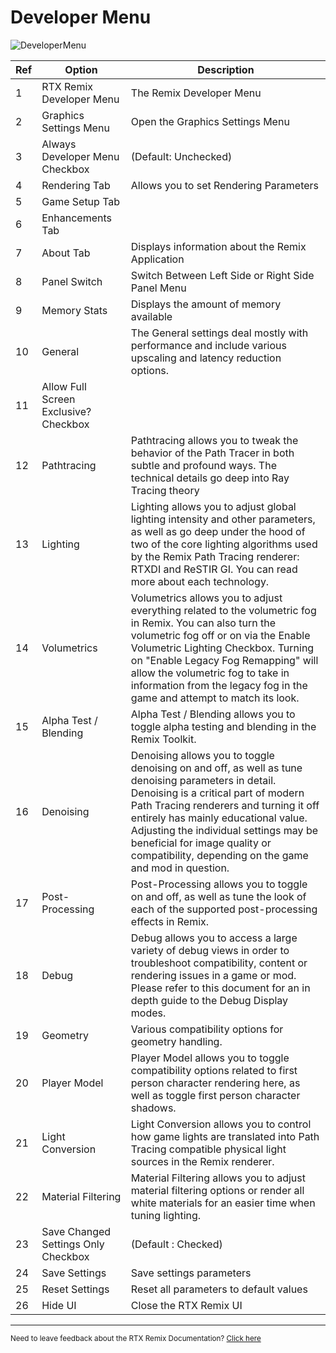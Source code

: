 # Developer Menu

![DeveloperMenu](../data/images/rtxremix_035.png)

| **Ref** | **Option**                            | **Description**                                                                                                                                                                                                                                                                                                                                                 |
|---------|---------------------------------------|-----------------------------------------------------------------------------------------------------------------------------------------------------------------------------------------------------------------------------------------------------------------------------------------------------------------------------------------------------------------|
| 1       | RTX Remix Developer Menu              | The Remix Developer Menu                                                                                                                                                                                                                                                                                                                                        |
| 2       | Graphics Settings Menu                | Open the Graphics Settings Menu                                                                                                                                                                                                                                                                                                                                 |
| 3       | Always Developer Menu Checkbox        | (Default: Unchecked)                                                                                                                                                                                                                                                                                                                                            |
| 4       | Rendering Tab                         | Allows you to set Rendering Parameters                                                                                                                                                                                                                                                                                                                          |
| 5       | Game Setup Tab                        |                                                                                                                                                                                                                                                                                                                                                                 |
| 6       | Enhancements Tab                      |                                                                                                                                                                                                                                                                                                                                                                 |
| 7       | About Tab                             | Displays information about the Remix Application                                                                                                                                                                                                                                                                                                                |
| 8       | Panel Switch                          | Switch Between Left Side or Right Side Panel Menu                                                                                                                                                                                                                                                                                                               |
| 9       | Memory Stats                          | Displays the amount of memory available                                                                                                                                                                                                                                                                                                                         |
| 10      | General                               | The General settings deal mostly with performance and include various upscaling and latency reduction options.                                                                                                                                                                                                                                                  |
| 11      | Allow Full Screen Exclusive? Checkbox |                                                                                                                                                                                                                                                                                                                                                                 |
| 12      | Pathtracing                           | Pathtracing allows you to tweak the behavior of the Path Tracer in both subtle and profound ways. The technical details go deep into Ray Tracing theory                                                                                                                                                                                                         |
| 13      | Lighting                              | Lighting allows you to adjust global lighting intensity and other parameters, as well as go deep under the hood of two of the core lighting algorithms used by the Remix Path Tracing renderer: RTXDI and ReSTIR GI. You can read more about each technology.                                                                                                   |
| 14      | Volumetrics                           | Volumetrics allows you to adjust everything related to the volumetric fog in Remix. You can also turn the volumetric fog off or on via the Enable Volumetric Lighting Checkbox. Turning on "Enable Legacy Fog Remapping" will allow the volumetric fog to take in information from the legacy fog in the game and attempt to match its look.                    |
| 15      | Alpha Test / Blending                 | Alpha Test / Blending allows you to toggle alpha testing and blending in the Remix Toolkit.                                                                                                                                                                                                                                                                     |
| 16      | Denoising                             | Denoising allows you to toggle denoising on and off, as well as tune denoising parameters in detail. Denoising is a critical part of modern Path Tracing renderers and turning it off entirely has mainly educational value. Adjusting the individual settings may be beneficial for image quality or compatibility, depending on the game and mod in question. |
| 17      | Post-Processing                       | Post-Processing allows you to toggle on and off, as well as tune the look of each of the supported post-processing effects in Remix.                                                                                                                                                                                                                            |
| 18      | Debug                                 | Debug allows you to access a large variety of debug views in order to troubleshoot compatibility, content or rendering issues in a game or mod. Please refer to this document for an in depth guide to the Debug Display modes.                                                                                                                                 |
| 19      | Geometry                              | Various compatibility options for geometry handling.                                                                                                                                                                                                                                                                                                            |
| 20      | Player Model                          | Player Model allows you to toggle compatibility options related to first person character rendering here, as well as toggle first person character shadows.                                                                                                                                                                                                     |
| 21      | Light Conversion                      | Light Conversion allows you to control how game lights are translated into Path Tracing compatible physical light sources in the Remix renderer.                                                                                                                                                                                                                |
| 22      | Material Filtering                    | Material Filtering allows you to adjust material filtering options or render all white materials for an easier time when tuning lighting.                                                                                                                                                                                                                       |
| 23      | Save Changed Settings Only Checkbox   | (Default : Checked)                                                                                                                                                                                                                                                                                                                                             |
| 24      | Save Settings                         | Save settings parameters                                                                                                                                                                                                                                                                                                                                        |
| 25      | Reset Settings                        | Reset all parameters to default values                                                                                                                                                                                                                                                                                                                          |
| 26      | Hide UI                               | Close the RTX Remix UI                                                                                                                                                                                                                                                                                                                                          |


***
<sub> Need to leave feedback about the RTX Remix Documentation?  [Click here](https://github.com/NVIDIAGameWorks/rtx-remix/issues/new?assignees=nvdamien&labels=documentation%2Cfeedback%2Ctriage&projects=&template=documentation_feedback.yml&title=%5BDocumentation+feedback%5D%3A+) </sub>
